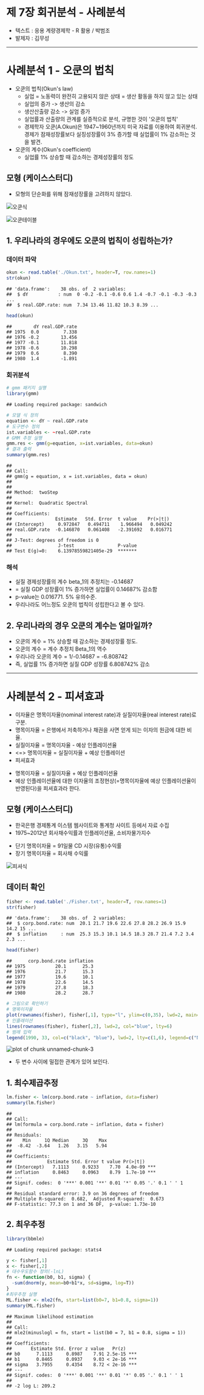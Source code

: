 제 7장 회귀분석 - 사례분석
========================================================

* 텍스트 : 응용 계량경제학 - R 활용 / 박범조
* 발제자 : 김무성

--------------------------------------------------------

# 사례분석 1 - 오쿤의 법칙

 * 오쿤의 법칙(Okun's law)
   - 실업 = 노동력이 완전히 고용되지 않은 상태 = 생산 활동을 하지 않고 있는 상태
   - 실업의 증가 -> 생산의 감소 
   - 생산산출량 감소 -> 실엄 증가
   - 실업률과 산출량의 관계를 실증적으로 분석, 규명한 것이 '오쿤의 법칙'
   - 경제학자 오쿤(A.Okun)은 1947~1960년까지 미국 자료를 이용하여 회귀분석. 경제가 잠재성장률보다 실징성장률이 3% 증가할 때 실업률이 1% 감소하는 것을 발견.
 * 오쿤의 계수(Okun's coefficient)
   - 실업률 1% 상승할 때 감소하는 경제성장률의 정도
 

## 모형 (케이스스터디) 
 
  * 모형의 단순화를 위해 잠재성장률을 고려하지 않았다.
 
![오쿤식](figure/eq_okun.png)

![오쿤테이블](figure/tbl_okun.png)


## 1. 우리나라의 경우에도 오쿤의 법칙이 성립하는가?

### 데이터 파악

```r
okun <- read.table('./Okun.txt', header=T, row.names=1)
str(okun)
```

```
## 'data.frame':	38 obs. of  2 variables:
##  $ dY           : num  0 -0.2 -0.1 -0.6 0.6 1.4 -0.7 -0.1 -0.3 -0.3 ...
##  $ real.GDP.rate: num  7.34 13.46 11.82 10.3 8.39 ...
```

```r
head(okun)
```

```
##        dY real.GDP.rate
## 1975  0.0         7.338
## 1976 -0.2        13.456
## 1977 -0.1        11.818
## 1978 -0.6        10.298
## 1979  0.6         8.390
## 1980  1.4        -1.891
```

### 회귀분석

```r
# gmm 패키지 실행
library(gmm)
```

```
## Loading required package: sandwich
```

```r
# 모델 식 정의
equation <- dY ~ real.GDP.rate
# 도구변수 정의
ist.variables <- ~real.GDP.rate
# GMM 추정 실행
gmm.res <- gmm(g=equation, x=ist.variables, data=okun)
# 결과 출력
summary(gmm.res)
```

```
## 
## Call:
## gmm(g = equation, x = ist.variables, data = okun)
## 
## 
## Method:  twoStep 
## 
## Kernel:  Quadratic Spectral
## 
## Coefficients:
##                Estimate   Std. Error  t value    Pr(>|t|) 
## (Intercept)     0.972847   0.494711    1.966494   0.049242
## real.GDP.rate  -0.146870   0.061408   -2.391692   0.016771
## 
## J-Test: degrees of freedom is 0 
##                 J-test                P-value             
## Test E(g)=0:    6.13978559821405e-29  *******
```

### 해석

 * 실질 경제성장률의 계수 beta_1의 추정치는 -0.14687
 * = 실질 GDP 성장률이 1% 증가하면 실업률이 0.14687% 감소함
 * p-value는 0.016771. 5% 유의수준.
 * 우리나라도 어느정도 오쿤의 법칙이 성립한다고 볼 수 있다.


## 2. 우리나라의 경우 오쿤의 계수는 얼마일까?
 * 오쿤의 계수 = 1% 상승할 때 감소하는 경제성장률 정도.
 * 오쿤의 계수 = 계수 추정치 Beta_1의 역수
 * 우리나라 오쿤의 계수 = 1/-0.14687 = -6.808742 
 * 즉, 실업률 1% 증가하면 실질 GDP 성장률 6.808742% 감소

--------------------------------------------------------

# 사례분석 2 - 피셔효과

  * 이자율은 명목이자율(nominal interest rate)과 실질이자율(real interest rate)로 구분.
  * 명목이자율 = 은행에서 저축하거나 채권을 사면 얻게 되는 이자의 원금에 대한 비율.
  * 실질이자율 = 명목이자율 - 예상 인플레이션율 
  * <=> 명목이자율 = 실질이자율 + 예상 인플레이션
  * 피셔효과
   - 명목이자율 = 실질이자율 + 예상 인플레이션율
   - 예상 인플레이션율에 대한 이자율의 조정현상(=명목이자율에 예상 인플레이션율이 반영된다)을 피셔효과라 한다.
  

## 모형 (케이스스터디)
 
  * 한국은행 경제통계 이스템 웹사이트와 통계청 사이트 등에서 자료 수집
  * 1975~2012년 회사채수익률과 인플레이션율, 소비자물가지수 
   - 단기 명목이자율 = 91일물 CD 시장(유통)수익률
   - 장기 명목이자율 = 회사채 수익률
   

![피셔식](figure/eq_fisher.png)


## 데이터 확인


```r
fisher <- read.table('./Fisher.txt', header=T, row.names=1)
str(fisher)
```

```
## 'data.frame':	38 obs. of  2 variables:
##  $ corp.bond.rate: num  20.1 21.7 19.6 22.6 27.8 28.2 26.9 15.9 14.2 15 ...
##  $ inflation     : num  25.3 15.3 10.1 14.5 18.3 28.7 21.4 7.2 3.4 2.3 ...
```

```r
head(fisher)
```

```
##      corp.bond.rate inflation
## 1975           20.1      25.3
## 1976           21.7      15.3
## 1977           19.6      10.1
## 1978           22.6      14.5
## 1979           27.8      18.3
## 1980           28.2      28.7
```

```r
# 그림으로 확인하기
# 명목이자율
plot(rownames(fisher), fisher[,1], type="l", ylim=c(0,35), lwd=2, main="Nominal Interest Rate and Inflation", xlab = "year", ylab="percent")
# 인플레이션
lines(rownames(fisher), fisher[,2], lwd=2, col="blue", lty=6)
# 범례 입력
legend(1990, 33, col=c("black", "blue"), lwd=2, lty=c(1,6), legend=c("Nominal Interest Rate", "Inflatoin"))
```

![plot of chunk unnamed-chunk-3](figure/unnamed-chunk-3.png) 

 * 두 변수 사이에 밀접한 관계가 있어 보인다.


## 1. 최수제곱추정


```r
lm.fisher <- lm(corp.bond.rate ~ inflation, data=fisher)
summary(lm.fisher)
```

```
## 
## Call:
## lm(formula = corp.bond.rate ~ inflation, data = fisher)
## 
## Residuals:
##    Min     1Q Median     3Q    Max 
##  -8.42  -3.64   1.26   3.15   5.94 
## 
## Coefficients:
##             Estimate Std. Error t value Pr(>|t|)    
## (Intercept)   7.1113     0.9233    7.70  4.0e-09 ***
## inflation     0.8463     0.0963    8.79  1.7e-10 ***
## ---
## Signif. codes:  0 '***' 0.001 '**' 0.01 '*' 0.05 '.' 0.1 ' ' 1
## 
## Residual standard error: 3.9 on 36 degrees of freedom
## Multiple R-squared:  0.682,	Adjusted R-squared:  0.673 
## F-statistic: 77.3 on 1 and 36 DF,  p-value: 1.73e-10
```

## 2. 최우추정


```r
library(bbmle)
```

```
## Loading required package: stats4
```

```r
y <- fisher[,1]
x <- fisher[,2]
# 대수우도함수 정의(-lnL)
fn <- function(b0, b1, sigma) {
  -sum(dnorm(y, mean=b0+b1*x, sd=sigma, log=T))
}
#최우추정 실행
ML.fisher <- mle2(fn, start=list(b0=7, b1=0.8, sigma=1))
summary(ML.fisher)
```

```
## Maximum likelihood estimation
## 
## Call:
## mle2(minuslogl = fn, start = list(b0 = 7, b1 = 0.8, sigma = 1))
## 
## Coefficients:
##       Estimate Std. Error z value   Pr(z)    
## b0      7.1113     0.8987    7.91 2.5e-15 ***
## b1      0.8465     0.0937    9.03 < 2e-16 ***
## sigma   3.7955     0.4354    8.72 < 2e-16 ***
## ---
## Signif. codes:  0 '***' 0.001 '**' 0.01 '*' 0.05 '.' 0.1 ' ' 1
## 
## -2 log L: 209.2
```
